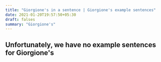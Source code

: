 ```yaml
---
title: "Giorgione's in a sentence | Giorgione's example sentences"
date: 2021-01-20T19:57:50+05:30
draft: falses
summary: "Giorgione's"
---
```

## Unfortunately, we have no example sentences for Giorgione's                 
